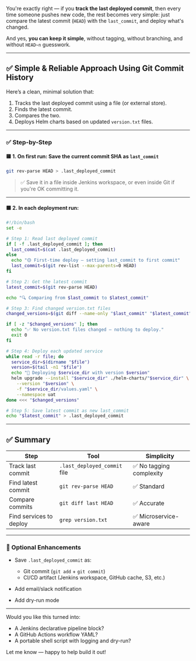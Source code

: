 You're exactly right — if you **track the last deployed commit**, then every time someone pushes new code, the rest becomes very simple: just compare the latest commit (`HEAD`) with the `last_commit`, and deploy what's changed.

And yes, **you can keep it simple**, without tagging, without branching, and without `HEAD~n` guesswork.

---

## ✅ Simple & Reliable Approach Using Git Commit History

Here’s a clean, minimal solution that:

1. Tracks the last deployed commit using a file (or external store).
2. Finds the latest commit.
3. Compares the two.
4. Deploys Helm charts based on updated `version.txt` files.

---

### ✅ Step-by-Step

#### 🟨 1. On first run: Save the current commit SHA as `last_commit`

```bash
git rev-parse HEAD > .last_deployed_commit
```

> ✅ Save it in a file inside Jenkins workspace, or even inside Git if you're OK committing it.

---

#### 🟩 2. In each deployment run:

```bash
#!/bin/bash
set -e

# Step 1: Read last deployed commit
if [ -f .last_deployed_commit ]; then
  last_commit=$(cat .last_deployed_commit)
else
  echo "🟡 First-time deploy — setting last_commit to first commit"
  last_commit=$(git rev-list --max-parents=0 HEAD)
fi

# Step 2: Get the latest commit
latest_commit=$(git rev-parse HEAD)

echo "🔍 Comparing from $last_commit to $latest_commit"

# Step 3: Find changed version.txt files
changed_versions=$(git diff --name-only "$last_commit" "$latest_commit" | grep 'version.txt')

if [ -z "$changed_versions" ]; then
  echo "✅ No version.txt files changed — nothing to deploy."
  exit 0
fi

# Step 4: Deploy each updated service
while read -r file; do
  service_dir=$(dirname "$file")
  version=$(tail -n1 "$file")
  echo "🚀 Deploying $service_dir with version $version"
  helm upgrade --install "$service_dir" ./helm-charts/"$service_dir" \
    --version "$version" \
    -f "$service_dir/values.yaml" \
    --namespace uat
done <<< "$changed_versions"

# Step 5: Save latest commit as new last_commit
echo "$latest_commit" > .last_deployed_commit
```

---

## ✅ Summary

| Step                    | Tool                         | Simplicity              |
| ----------------------- | ---------------------------- | ----------------------- |
| Track last commit       | `.last_deployed_commit` file | ✅ No tagging complexity |
| Find latest commit      | `git rev-parse HEAD`         | ✅ Standard              |
| Compare commits         | `git diff last HEAD`         | ✅ Accurate              |
| Find services to deploy | `grep version.txt`           | ✅ Microservice-aware    |

---

### 🔁 Optional Enhancements

* Save `.last_deployed_commit` as:

  * Git commit (`git add` + `git commit`)
  * CI/CD artifact (Jenkins workspace, GitHub cache, S3, etc.)
* Add email/slack notification
* Add dry-run mode

---

Would you like this turned into:

* A Jenkins declarative pipeline block?
* A GitHub Actions workflow YAML?
* A portable shell script with logging and dry-run?

Let me know — happy to help build it out!
